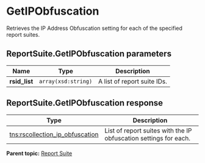 # GetIPObfuscation

Retrieves the IP Address Obfuscation setting for each of the specified report suites.

## ReportSuite.GetIPObfuscation parameters

|Name|Type|Description|
|----|----|-----------|
|**rsid\_list** |`array(xsd:string)` |A list of report suite IDs.|

## ReportSuite.GetIPObfuscation response

|Type|Description|
|----|-----------|
|[tns:rscollection\_ip\_obfuscation](../../data_types/r_rscollection_ip_obfuscation.md#) |List of report suites with the IP obfuscation settings for each.|

**Parent topic:** [Report Suite](../../methods/report_suite/c_api_admin_methods_repsuite.md)

